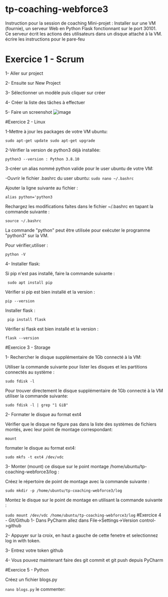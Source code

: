 # tp-coaching-webforce3
Instruction pour la session de coaching
Mini-projet : Installer sur une VM (fournie), un serveur Web en Python Flask fonctionnant sur le port 30101. Ce serveur écrit les actions des utilisateurs dans un disque attaché à la VM. écrire les instructions pour le pare-feu
# Exercice 1 - Scrum
1- Aller sur project

2- Ensuite sur New Project

3- Sélectionner un modèle puis cliquer sur créer

4- Créer la liste des tâches à effectuer

5- Faire un screenshot
![image](https://user-images.githubusercontent.com/122799110/221375751-668a22c8-63ab-45d6-a0cb-36580aaf6208.png)

#Exercice 2 - Linux

1-Mettre à jour les packages de votre VM ubuntu:

``
sudo apt-get update
sudo apt-get upgrade
``

2-Vérifier la version de python3 déjà installée:

`python3 --version : Python 3.8.10 `

3-créer un alias nommé python valide pour le user ubuntu de votre VM:

  -Ouvrir le fichier .bashrc du user ubuntu:
  `sudo nano ~/.bashrc`
  
  Ajouter la ligne suivante au fichier :

   `alias python='python3`

Rechargez les modifications faites dans le fichier ~/.bashrc en tapant la commande suivante :

   `source ~/.bashrc`
   
La commande "python" peut être utilisée pour exécuter le programme "python3" sur la VM.

Pour vérifier,utiliser :

   `python -V`
   
4- Installer flask:

Si pip n'est pas installé, faire la commande suivante :

 ` sudo apt install pip`
 
Vérifier si pip est bien installé et la version :

  `pip --version` 
  
Installer flask :

  ` pip install flask`
  
Vérifier si flask est bien installé et la version :

   `flask --version`
   
#Exercice 3 - Storage

1- Rechercher le disque supplémentaire de 1Gb connecté à la VM:

Utiliser la commande suivante pour lister les disques et les partitions connectés au système :

`sudo fdisk -l`
   
Pour trouver directement le disque supplémentaire de 1Gb connecté à la VM utiliser la commande suivante:

   `sudo fdisk -l | grep "1 GiB"`
   
2- Formater le disque au format ext4

Vérifier que le disque ne figure pas dans la liste des systèmes de fichiers montés, avec leur point de montage correspondant:

   `mount`
   
 formater le disque au format ext4:

  `sudo mkfs -t ext4 /dev/vdc`
  
3- Monter (mount) ce disque sur le point montage /home/ubuntu/tp-coaching-webforce3/log :

Créez le répertoire de point de montage avec la commande suivante :

  `sudo mkdir -p /home/ubuntu/tp-coaching-webforce3/log`
  
Montez le disque sur le point de montage en utilisant la commande suivante :

  `sudo mount /dev/vdc /home/ubuntu/tp-coaching-webforce3/log`
#Exercice 4 - Git/Github
1- Dans PyCharm allez dans File->Settings->Version control->github

2- Appuyer sur la croix, en haut a gauche de cette fenetre et selectionnez log in with token.

3- Entrez votre token github

4- Vous pouvez maintenant faire des git commit et git push depuis PyCharm

#Exercice 5 - Python

Créez un fichier blogs.py

 `nano blogs.py`
le commenter:


